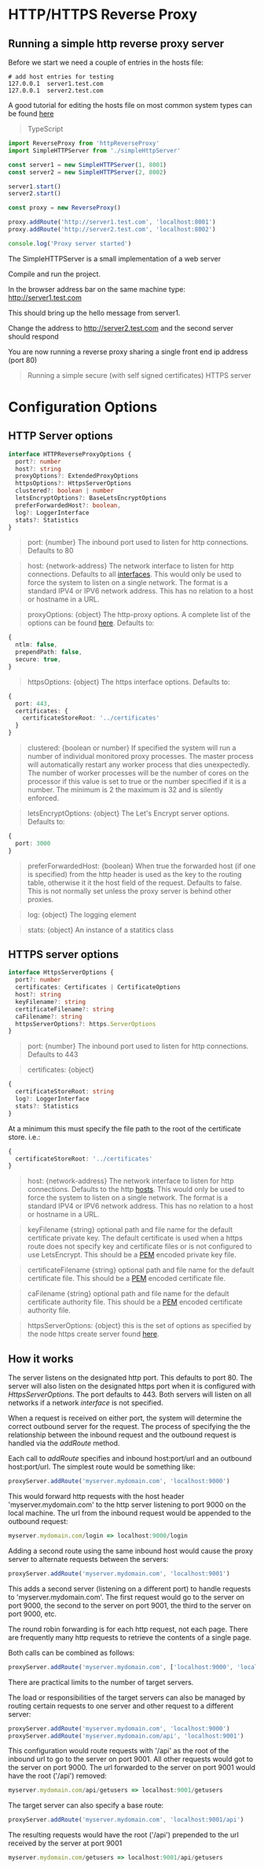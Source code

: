 # HTTP/HTTPS Reverse Proxy

## Running a simple http reverse proxy server

Before we start we need a couple of entries in the hosts file:

```
# add host entries for testing
127.0.0.1  server1.test.com
127.0.0.1  server2.test.com
```

A good tutorial for editing the hosts file on most common system types can be found [here](https://www.howtogeek.com/howto/27350/beginner-geek-how-to-edit-your-hosts-file/)


> TypeScript
```ts
import ReverseProxy from 'httpReverseProxy'
import SimpleHTTPServer from './simpleHttpServer'

const server1 = new SimpleHTTPServer(1, 8001)
const server2 = new SimpleHTTPServer(2, 8002)

server1.start()
server2.start()

const proxy = new ReverseProxy()

proxy.addRoute('http://server1.test.com', 'localhost:8001')
proxy.addRoute('http://server2.test.com', 'localhost:8002')

console.log('Proxy server started')

```

The SimpleHTTPServer is a small implementation of a web server

Compile and run the project.

In the browser address bar on the same machine type:
http://server1.test.com

This should bring up the hello message from server1.

Change the address to http://server2.test.com and the second server should respond

You are now running a reverse proxy sharing a single front end ip address (port 80)

>Running a simple secure (with self signed certificates) HTTPS server

# Configuration Options

## HTTP Server options

```ts
interface HTTPReverseProxyOptions {
  port?: number
  host?: string
  proxyOptions?: ExtendedProxyOptions
  httpsOptions?: HttpsServerOptions
  clustered?: boolean | number
  letsEncryptOptions?: BaseLetsEncryptOptions
  preferForwardedHost?: boolean,
  log?: LoggerInterface
  stats?: Statistics
}
```

>port: {number} The inbound port used to listen for http connections. Defaults to 80

>host: {network-address} The network interface to listen for http connections. Defaults to all [interfaces](https://nodejs.org/api/net.html#net_server_listen_port_host_backlog_callback). This would only be used to force the system to listen on a single network. The format is a standard IPV4 or IPV6 network address. This has no relation to a host or hostname in a URL.

>proxyOptions: {object} The http-proxy options. A complete list of the options can be found [here](https://github.com/http-party/node-http-proxy#options). 
Defaults to:

```ts
{
  ntlm: false,
  prependPath: false,
  secure: true,
}
```

> httpsOptions: {object} The https interface options. Defaults to:

```ts
{
  port: 443,
  certificates: {
    certificateStoreRoot: '../certificates'
  }
}
```
> clustered: {boolean or number} If specified the system will run a number of individual monitored proxy processes. The master process will automatically restart any worker process that dies unexpectedly. The number of worker processes will be the number of cores on the processor if this value is set to true or the number specified if it is a number. The minimum is 2 the maximum is 32 and is silently enforced.

> letsEncryptOptions: {object} The Let's Encrypt server options. Defaults to:

```ts
{
  port: 3000
}
```

> preferForwardedHost: {boolean} When true the forwarded host (if one is specified) from the http header is used as the key to the routing table, otherwise it it the host field of the request. Defaults to false. This is not normally set unless the proxy server is behind other proxies.

> log: {object} The logging element

> stats: {object} An instance of a statitics class

## HTTPS server options

```ts
interface HttpsServerOptions {
  port?: number
  certificates: Certificates | CertificateOptions
  host?: string
  keyFilename?: string
  certificateFilename?: string
  caFilename?: string
  httpsServerOptions?: https.ServerOptions
}
```
> port: {number} The inbound port used to listen for http connections. Defaults to 443

> certificates: {object} 

```ts
{
  certificateStoreRoot: string
  log?: LoggerInterface
  stats?: Statistics
}
```
At a minimum this must specify the file path to the root of the certificate store. i.e.:

```ts
{
  certificateStoreRoot: '../certificates'
}
``` 
> host: {network-address} The network interface to listen for http connections. Defaults to the http [hosts](https://nodejs.org/api/net.html#net_server_listen_port_host_backlog_callback). This would only be used to force the system to listen on a single network. The format is a standard IPV4 or IPV6 network address. This has no relation to a host or hostname in a URL.

> keyFilename {string} optional path and file name for the default certificate private key. The default certificate is used when a https route does not specify key and certificate files or is not configured to use LetsEncrypt. This should be a [PEM](https://en.wikipedia.org/wiki/Privacy-Enhanced_Mail) encoded private key file.

> certificateFilename {string} optional path and file name for the default certificate file. This should be a [PEM](https://en.wikipedia.org/wiki/Privacy-Enhanced_Mail) encoded certificate file.

> caFilename {string} optional path and file name for the default certificate authority file. This should be a [PEM](https://en.wikipedia.org/wiki/Privacy-Enhanced_Mail) encoded certificate authority file.

> httpsServerOptions: {object} this is the set of options as specified by the node https create server found [here](https://nodejs.org/api/https.html#https_https_createserver_options_requestlistener).
 
## How it works
 
The server listens on the designated http port. This defaults to port 80.
The server will also listen on the designated https port when it is configured with *HttpsServerOptions*. The port defaults to 443.
Both servers will listen on all networks if a network *interface* is not specified.

When a request is received on either port, the system will determine the correct outbound server for the request. The process of specifying the the relationship between the inbound request and the outbound request is handled via the *addRoute* method.

Each call to *addRoute* specifies and inbound host:port/url and an outbound host:port/url. The simplest route would be something like:

```js
proxyServer.addRoute('myserver.mydomain.com', 'localhost:9000')
```
This would forward http requests with the host header 'myserver.mydomain.com' to the http server listening to port 9000 on the local machine. The url from the inbound request would be appended to the outbound request:

```js
myserver.mydomain.com/login => localhost:9000/login
```

Adding a second route using the same inbound host would cause the proxy server to alternate requests between the servers:

```js
proxyServer.addRoute('myserver.mydomain.com', 'localhost:9001')
```

This adds a second server (listening on a different port) to handle requests to 'myserver.mydomain.com'. The first request would go to the server on port 9000, the second to the server on port 9001, the third to the server on port 9000, etc.

The round robin forwarding is for each http request, not each page. There are frequently many http requests to retrieve the contents of a single page.

Both calls can be combined as follows:

```js
proxyServer.addRoute('myserver.mydomain.com', ['localhost:9000', 'localhost:9001'])
```

There are practical limits to the number of target servers.

The load or responsibilities of the target servers can also be managed by routing certain requests to one server and other request to a different server:

```js
proxyServer.addRoute('myserver.mydomain.com', 'localhost:9000')
proxyServer.addRoute('myserver.mydomain.com/api', 'localhost:9001')
```

This configuration would route requests with '/api' as the root of the inbound url to go to the server on port 9001. All other requests would got to the server on port 9000. The url forwarded to the server on port 9001 would have the root ('/api') removed:

```js
myserver.mydomain.com/api/getusers => localhost:9001/getusers
```

The target server can also specify a base route:

```js
proxyServer.addRoute('myserver.mydomain.com', 'localhost:9001/api')
```

The resulting requests would have the root ('/api') prepended to the url received by the server at port 9001

```js
myserver.mydomain.com/getusers => localhost:9001/api/getusers
```


